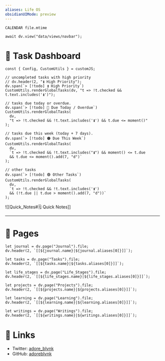 ```yaml
---
aliases: Life OS
obsidianUIMode: preview
---
```


```dataview
CALENDAR file.mtime
```

```dataviewjs
await dv.view("data/views/navbar");
```

# 📌 Task Dashboard

<!-- Task Dashboard: Each category is ordered by importance and does not show tasks shown in the previous category. -->

```dataviewjs
const { Config, CustomUtils } = customJS;

// uncompleted tasks with high priority
// dv.header(2, "⏫ High Priority");
dv.span(`> [!todo] ⏫ High Priority`)
CustomUtils.renderGlobalTasks(dv, "t => !t.checked && t.text.includes('⏫')");

// tasks due today or overdue.
dv.span(`> [!todo] 🔴 Due Today / Overdue`)
CustomUtils.renderGlobalTasks(
  dv,
  "t => !t.checked && !t.text.includes('⏫') && t.due <= moment()"
);

// tasks due this week (today + 7 days).
dv.span(`> [!todo] 🟠 Due This Week`)
CustomUtils.renderGlobalTasks(
  dv,
  `t => !t.checked && !t.text.includes("⏫") && moment() <= t.due
  && t.due <= moment().add(7, "d")`
);

// other tasks
dv.span(`> [!todo] 🟢 Other Tasks`)
CustomUtils.renderGlobalTasks(
  dv,
  `t => !t.checked && !t.text.includes('⏫')
  && (!t.due || t.due > moment().add(7, "d"))`
);
```

![[Quick_Notes#🗒️ Quick Notes]]

---

# 📄 Pages

<!-- Pages: Personal items. -->

```dataviewjs
let journal = dv.page("Journal").file;
dv.header(2, `[[${journal.name}|${journal.aliases[0]}]]`);

let tasks = dv.page("Tasks").file;
dv.header(2, `[[${tasks.name}|${tasks.aliases[0]}]]`);

let life_stages = dv.page("Life_Stages").file;
dv.header(2, `[[${life_stages.name}|${life_stages.aliases[0]}]]`);

let projects = dv.page("Projects").file;
dv.header(2, `[[${projects.name}|${projects.aliases[0]}]]`);

let learning = dv.page("Learning").file;
dv.header(2, `[[${learning.name}|${learning.aliases[0]}]]`);

let writings = dv.page("Writings").file;
dv.header(2, `[[${writings.name}|${writings.aliases[0]}]]`);
```

# 🔗 Links

- Twitter: [adore_blvnk](https://twitter.com/adore_blvnk)
- GitHub: [adoreblvnk](https://github.com/adoreblvnk)
